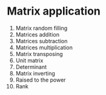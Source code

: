 # Matrix application

1. Matrix random filling
2. Matrices addition
3. Matrices subtraction
4. Matrices multiplication
5. Matrix transposing
6. Unit matrix
7. Determinant
8. Matrix inverting
9. Raised to the power
10. Rank